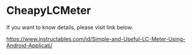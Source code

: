 # CheapyLCMeter
If you want to know details, please visit link below.

https://www.instructables.com/id/Simple-and-Useful-LC-Meter-Using-Android-Applicati/
